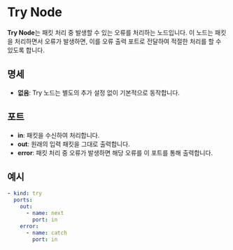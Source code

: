 # **Try Node**

**Try Node**는 패킷 처리 중 발생할 수 있는 오류를 처리하는 노드입니다. 이 노드는 패킷을 처리하면서 오류가 발생하면, 이를 오류 출력 포트로 전달하여 적절한 처리를 할 수 있도록 합니다.

## **명세**

- **없음**: Try 노드는 별도의 추가 설정 없이 기본적으로 동작합니다.

## **포트**

- **in**: 패킷을 수신하여 처리합니다.
- **out**: 원래의 입력 패킷을 그대로 출력합니다.
- **error**: 패킷 처리 중 오류가 발생하면 해당 오류를 이 포트를 통해 출력합니다.

## **예시**

```yaml
- kind: try
  ports:
    out:
      - name: next
        port: in
    error:
      - name: catch
        port: in
```
